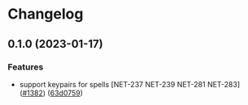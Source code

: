 # Changelog

## 0.1.0 (2023-01-17)


### Features

* support keypairs for spells [NET-237 NET-239 NET-281 NET-283] ([#1382](https://github.com/fluencelabs/rust-peer/issues/1382)) ([63d0759](https://github.com/fluencelabs/rust-peer/commit/63d07597d5fdc875adec1ade2b1010969422c87f))
